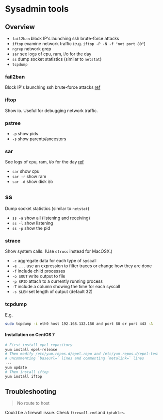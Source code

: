 # Sysadmin tools

## Overview

* `fail2ban` block IP's launching ssh brute-force attacks
* `iftop` examine network traffic (e.g. `iftop -P -N -f "not port 80"`)
* `ngrep` network grep
* `sar` see logs of cpu, ram, i/o for the day
* `ss` dump socket statistics (similar to `netstat`)
* `tcpdump`

### fail2ban
Block IP's launching ssh brute-force attacks
[ref](https://github.com/entrity/Computer-Usage/blob/master/Reference%2C%20fail2ban.md)

### iftop
Show io. Useful for debugging network traffic.

### pstree
* `-p` show pids
* `-s` show parents/ancestors

### sar
See logs of cpu, ram, i/o for the day [ref](https://www.redhat.com/sysadmin/troubleshooting-slow-servers)

* `sar` show cpu
* `sar -r` show ram
* `sar -d` show disk i/o

## ss
Dump socket statistics (similar to `netstat`)

* `ss -a` show all (listening and receiving)
* `ss -l` show listening
* `ss -p` show the pid

### strace
Show system calls. (Use `dtruss` instead for MacOSX.)

* `-c` aggregate data for each type of syscall
* `-e ...` use an expression to filter traces or change how they are done
* `-f` include child processes
* `-o $OUT` write output to file
* `-p $PID` attach to a currently running process
* `-T` include a column showing the time for each syscall
* `-s $LEN` set length of output (default 32)

### tcpdump

E.g.
```bash
sudo tcpdump -i eth0 host 192.168.132.150 and port 80 or port 443 -A
```

#### Installation on CentOS 7

```bash
# First install epel repository
yum install epel-release
# Then modify /etc/yum.repos.d/epel.repo and /etc/yum.repos.d/epel-testing.repo
# uncommenting `baseurl=` lines and commenting `metalink=` lines
...
yum update
# Then install iftop
yum install iftop
```

## Troubleshooting

> No route to host

Could be a firewall issue. Check `firewall-cmd` and `iptables`.
